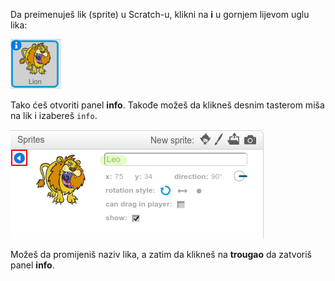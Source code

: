 Da preimenuješ lik (sprite) u Scratch-u, klikni na **i** u gornjem lijevom uglu lika:

![screenshot](images/rename-info.png)

Tako ćeš otvoriti panel **info**. Takođe možeš da klikneš desnim tasterom miša na lik i izabereš `info`.

![screenshot](images/rename-change.png)

Možeš da promijeniš naziv lika, a zatim da klikneš na **trougao** da zatvoriš panel **info**.